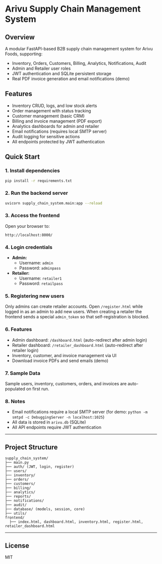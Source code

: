 # Arivu Supply Chain Management System

## Overview
A modular FastAPI-based B2B supply chain management system for Arivu Foods, supporting:
- Inventory, Orders, Customers, Billing, Analytics, Notifications, Audit
- Admin and Retailer user roles
- JWT authentication and SQLite persistent storage
- Real PDF invoice generation and email notifications (demo)

## Features
- Inventory CRUD, logs, and low stock alerts
- Order management with status tracking
- Customer management (basic CRM)
- Billing and invoice management (PDF export)
- Analytics dashboards for admin and retailer
- Email notifications (requires local SMTP server)
- Audit logging for sensitive actions
- All endpoints protected by JWT authentication

## Quick Start

### 1. Install dependencies
```bash
pip install -r requirements.txt
```

### 2. Run the backend server
```bash
uvicorn supply_chain_system.main:app --reload
```

### 3. Access the frontend
Open your browser to:
```
http://localhost:8000/
```

### 4. Login credentials
- **Admin:**
  - Username: `admin`
  - Password: `adminpass`
- **Retailer:**
  - Username: `retailer1`
  - Password: `retailpass`

### 5. Registering new users
Only admins can create retailer accounts. Open `/register.html` while logged in as
an admin to add new users. When creating a retailer the frontend sends a special
`admin_token` so that self-registration is blocked.

### 6. Features
- Admin dashboard: `/dashboard.html` (auto-redirect after admin login)
- Retailer dashboard: `/retailer_dashboard.html` (auto-redirect after retailer login)
- Inventory, customer, and invoice management via UI
- Download invoice PDFs and send emails (demo)

### 7. Sample Data
Sample users, inventory, customers, orders, and invoices are auto-populated on first run.

### 8. Notes
- Email notifications require a local SMTP server (for demo: `python -m smtpd -c DebuggingServer -n localhost:1025`)
- All data is stored in `arivu.db` (SQLite)
- All API endpoints require JWT authentication

---

## Project Structure
```
supply_chain_system/
├── main.py
├── auth/ (JWT, login, register)
├── users/
├── inventory/
├── orders/
├── customers/
├── billing/
├── analytics/
├── reports/
├── notifications/
├── audit/
├── database/ (models, session, core)
├── utils/
frontend/
  ├── index.html, dashboard.html, inventory.html, register.html, retailer_dashboard.html
```

---

## License
MIT
